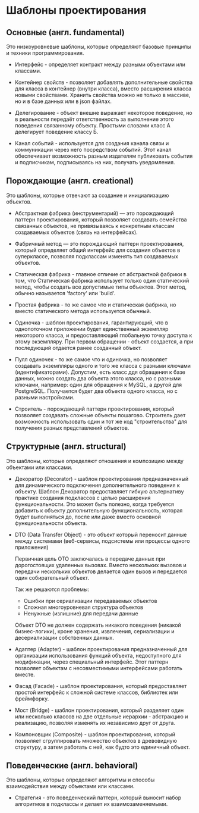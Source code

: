 # Шаблоны проектирования

## Основные (англ. fundamental) 

Это низкоуровневые шаблоны, которые определяют базовые принципы и техники программирования.

* Интерфейс - определяет контракт между разными объектами или классами.

* Контейнер свойств - позволяет добавлять дополнительные свойства для класса в контейнер (внутри класса), вместо расширения класса новыми свойствами.
Хранить свойства можно не только в массиве, но и в базе данных или в json файлах.

* Делегирование - объект внешне выражает некоторое поведение, но в реальности передаёт ответственность за выполнение этого поведения связанному объекту. Простыми словами класс А делегирует поведение классу Б.

* Канал событий - используется для создания канала связи и коммуникации через него посредством событий. Этот канал обеспечивает возможность разным издателям публиковать события и подписчикам, подписываясь на них, получать уведомления.

## Порождающие (англ. creational)

Это шаблоны, которые отвечают за создание и инициализацию объектов.

* Абстрактная фабрика (инструментарий) — это порождающий паттерн проектирования, который позволяет создавать семейства связанных объектов, не привязываясь к конкретным классам создаваемых объектов (связь на интерфейсах).

* Фабричный метод — это порождающий паттерн проектирования, который определяет общий интерфейс для создания объектов в суперклассе, позволяя подклассам изменять тип создаваемых объектов.

* Статическая фабрика - главное отличие от абстрактной фабрики в том, что Статическая фабрика использует только один статический метод, чтобы создать все допустимые типы объектов. Этот метод, обычно называется 'factory' или 'build'.

* Простая фабрика - то же самое что и статическая фабрика, но вместо статического метода используется обычный.

* Одиночка - шаблон проектирования, гарантирующий, что в однопоточном приложении будет единственный экземпляр некоторого класса, и предоставляющий глобальную точку доступа к этому экземпляру. При первом обращении - объект создается, а при последующий отдается ранее созданный объект.

* Пулл одиночек - то же самое что и одиночка, но позволяет создавать экземпляры одного и того же класса с разными ключами (идентификаторами). Допустим, есть класс ддя обращения к базе данных, можно создать два объекта этого класса, но с разными ключами, например: один для обращения к MySQL, а другой для PostgreSQL. Получается будет два объекта одного класса, но с разными настройками.

* Строитель - порождающий паттерн проектирования, который позволяет создавать сложные объекты пошагово. Строитель дает возможность использовать один и тот же код "строительства" для получения разных представлений объектов.

## Структурные (англ. structural)

Это шаблоны, которые определяют отношения и композицию между объектами или классами.

* Декоратор (Decorator) - шаблон проектирования предназначенный для динамического подключения дополнительного поведения к объекту. Шаблон Декоратор предоставляет гибкую альтернативу практике создания подклассов с целью расширения функциональности. Это может быть полезно, когда требуется добавить к объекту дополнительную функциональность, которая будет выполняться до, после или даже вместо основной функциональности объекта.

* DTO (Data Transfer Object) - это объект который переносит данные между системами
(веб-сервисы, подсистемы или процессы одного приложения)

    Первичная цель ОТО заключалась в передаче данных при дорогостоящих
    удаленных вызовах. Вместо нескольких вызовов и передачи нескольких
    объектов делается один вызов и передается один собирательный объект.

    Так же решаются проблемы:
    - Ошибки при сериализации передаваемых объектов
    - Сложная многоуровневая структура объектов
    - Ненужные (излишние) для передачи данные

    Объект DTO не должен содержать никакого поведения
    (никакой бизнес-логики), кроне хранения, извлечения, сериализации и десериализации собственных данных.

* Адаптер (Adapter) - шаблон проектирования предназначенный для организации использования функций объекта, недоступного для модификации, через специальный интерфейс. Этот паттерн позволяет объектам с несовместимыми интерфейсами работать вместе.

* Фасад (Facade) - шаблон проектирования, который предоставляет простой интерфейс к сложной системе классов, библиотек или фреймфорку.

* Мост (Bridge) - шаблон проектирования, который разделяет один или несколько классов на две отдельные иерархии - абстракцию и реализацию, позволяя изменять их независимо друг от друга.

* Компоновщик (Composite) - шаблон проектирования, который позволяет сгруппировать множество объектов в древовидную структуру, а затем работать с ней, как будто это единичный объект.


## Поведенческие (англ. behavioral)

Это шаблоны, которые определяют алгоритмы и способы взаимодействия между объектами или классами.

* Стратегия - это поведенческий паттерн, который выносит набор алгоритмов в подклассы и делает их взаимозаменяемыми.
